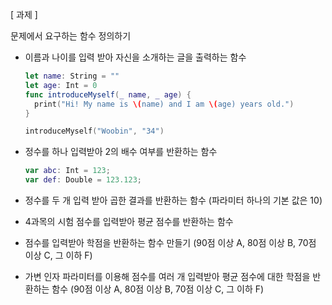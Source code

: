 [ 과제 ]

문제에서 요구하는 함수 정의하기

- 이름과 나이를 입력 받아 자신을 소개하는 글을 출력하는 함수

  ```swift
  let name: String = ""
  let age: Int = 0
  func introduceMyself(_ name, _ age) {
    print("Hi! My name is \(name) and I am \(age) years old.")
  }
  
  introduceMyself("Woobin", "34")
  ```

  

- 정수를 하나 입력받아 2의 배수 여부를 반환하는 함수

  ```swift
  var abc: Int = 123;
  var def: Double = 123.123;
  ```

  

- 정수를 두 개 입력 받아 곱한 결과를 반환하는 함수 (파라미터 하나의 기본 값은 10)

- 4과목의 시험 점수를 입력받아 평균 점수를 반환하는 함수

- 점수를 입력받아 학점을 반환하는 함수 만들기 (90점 이상 A, 80점 이상 B, 70점 이상 C, 그 이하 F)

- 가변 인자 파라미터를 이용해 점수를 여러 개 입력받아 평균 점수에 대한 학점을 반환하는 함수 (90점 이상 A, 80점 이상 B, 70점 이상 C, 그 이하 F)